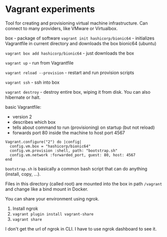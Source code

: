 # Vagrant experiments

Tool for creating and provisioning virtual machine infrastructure. Can connect to many providers, like VMware or Virtualbox.

box - package of software
`vagrant init hashicorp/bionic64` - initializes Vagrantfile in current directory and downloads the box bionic64 (ubuntu)

`vagrant box add hashicorp/bionic64` - just downloads the box

`vagrant up` - run from Vagrantfile

`vagrant reload --provision` - restart and run provision scripts

`vagrant ssh` - ssh into box

`vagrant destroy` - destroy entire box, wiping it from disk. You can also hibernate or halt.

basic Vagrantfile:

- version 2
- describes which box
- tells about command to run (provisioning) on startup (but not reload)
- forwards port 80 inside the machine to host port 4567

```
Vagrant.configure("2") do |config|
  config.vm.box = "hashicorp/bionic64"
  config.vm.provision :shell, path: "bootstrap.sh"
  config.vm.network :forwarded_port, guest: 80, host: 4567
end
```

`bootstrap.sh` is basically a common bash script that can do anything (install, copy, ...).

Files in this directory (called root) are mounted into the box in path `/vagrant` and change like a bind mount in Docker.

You can share your environment using ngrok.

1. Install ngrok
2. `vagrant plugin install vagrant-share`
3. `vagrant share`

I don't get the url of ngrok in CLI. I have to use ngrok dashboard to see it.

